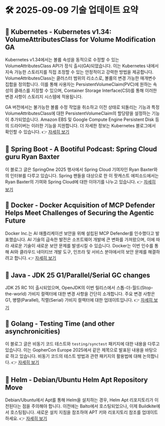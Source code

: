 # 🛠️ 2025-09-09 기술 업데이트 요약

## 🔹 Kubernetes - Kubernetes v1.34: VolumeAttributesClass for Volume Modification GA
Kubernetes v1.34에서는 볼륨 속성을 동적으로 수정할 수 있는 VolumeAttributesClass API가 정식 출시(GA)되었습니다. 이는 Kubernetes 내에서 지속 가능한 스토리지를 직접 조정할 수 있는 안정적이고 강력한 방법을 제공합니다. VolumeAttributesClass는 클러스터 범위의 리소스로, 볼륨의 변경 가능한 매개변수 집합을 정의합니다. 이를 통해 사용자는 PersistentVolumeClaim(PVC)에 원하는 속성의 클래스를 지정할 수 있으며, Container Storage Interface(CSI)를 통해 이러한 변경 사항이 스토리지 시스템에 적용됩니다.

GA 버전에서는 불가능한 볼륨 수정 작업을 취소하고 이전 상태로 되돌리는 기능과 특정 VolumeAttributesClass에 대한 PersistentVolumeClaim의 할당량을 설정하는 기능이 추가되었습니다. Amazon EBS 및 Google Compute Engine Persistent Disk 등의 드라이버는 이러한 기능을 지원합니다. 더 자세한 정보는 Kubernetes 블로그에서 확인할 수 있습니다.
👉 [자세히 보기](https://kubernetes.io/blog/2025/09/08/kubernetes-v1-34-volume-attributes-class/)

## 🔹 Spring Boot - A Bootiful Podcast: Spring Cloud guru Ryan Baxter
이 블로그 글은 SpringOne 2025 행사에서 Spring Cloud 기여자인 Ryan Baxter와의 인터뷰를 다루고 있습니다. Spring 팬들을 대상으로 한 이 팟캐스트 에피소드에서는 Ryan Baxter의 기여와 Spring Cloud에 대한 이야기를 나누고 있습니다.
👉 [자세히 보기](https://spring.io/blog/2025/09/04/a-bootiful-podcast-ryan-baxter)

## 🔹 Docker - Docker Acquisition of MCP Defender Helps Meet Challenges of Securing the Agentic Future
Docker Inc.는 AI 애플리케이션 보안을 위해 설립된 MCP Defender를 인수했다고 발표했습니다. AI 기술의 급속한 발전은 소프트웨어 개발에 큰 변화를 가져왔으며, 이에 따라 새로운 기술이 새로운 보안 문제를 발생시킬 수 있습니다. Docker는 이번 인수를 통해 AI와 클라우드 네이티브 개발 도구, 인프라 및 서비스 분야에서의 보안 문제를 해결하려고 합니다.
👉 [자세히 보기](https://www.docker.com/blog/docker-acquires-mcp-defender-ai-agent-security/)

## 🔹 Java - JDK 25 G1/Parallel/Serial GC changes
JDK 25 RC 1이 출시되었으며, OpenJDK의 이번 릴리스에서 스톱-더-월드(Stop-the-world) 가비지 컬렉터에 대한 변경 사항을 간단히 소개합니다. 주요 변경 사항은 G1, 병렬(Parallel), 직렬(Serial) 가비지 컬렉터에 대한 업데이트입니다.
👉 [자세히 보기](https://inside.java/2025/09/08/jdk25-gc-changes/)

## 🔹 Golang - Testing Time (and other asynchronicities)
이 블로그 글은 비동기 코드 테스트와 `testing/synctest` 패키지에 대한 내용을 다루고 있습니다. 이는 GopherCon Europe 2025에서 같은 제목으로 발표된 내용을 바탕으로 하고 있습니다. 비동기 코드의 테스트 방법과 관련 패키지의 활용법에 대해 논의합니다.
👉 [자세히 보기](https://go.dev/blog/testing-time)

## 🔹 Helm - Debian/Ubuntu Helm Apt Repository Move
Debian/Ubuntu에서 Apt를 통해 Helm을 설치하는 경우, Helm Apt 리포지토리가 이전된다는 점을 주의해야 합니다. 이전에는 Balto에서 호스팅되었으나, 이제 Buildkite에서 호스팅됩니다. 새로운 설치 지침을 참조하여 APT 키와 리포지토리 참조를 업데이트하세요.
👉 [자세히 보기](https://helm.sh/blog/debian-helm-repository-move/)

